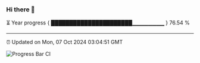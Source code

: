 ### Hi there 👋

⏳ Year progress { ██████████████████████▁▁▁▁▁▁▁▁ } 76.54 %

---

⏰ Updated on Mon, 07 Oct 2024 03:04:51 GMT

![Progress Bar CI](https://github.com/IshwaranRudhara/GIT-ACTION/workflows/Progress%20Bar%20CI/badge.svg)
